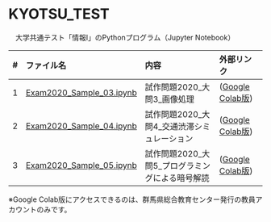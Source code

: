 # KYOTSU_TEST
　大学共通テスト「情報Ⅰ」のPythonプログラム（Jupyter Notebook）

| # | ファイル名 | 内容 | 外部リンク |
|--:|:--|:--|:--|
| 1 | [Exam2020_Sample_03.ipynb](https://github.com/s-sasaki-gunma/KYOTSU_TEST/blob/main/Exam2020_Sample_03.ipynb) | 試作問題2020_大問3_画像処理 | ([Google Colab版](https://colab.research.google.com/drive/1LWxRjumuolOl0DKTYquW_C5H9XYqf07X?usp=sharing))|
| 2 | [Exam2020_Sample_04.ipynb](https://github.com/s-sasaki-gunma/KYOTSU_TEST/blob/main/Exam2020_Sample_04.ipynb) | 試作問題2020_大問4_交通渋滞シミュレーション | ([Google Colab版](https://colab.research.google.com/drive/1btprnhbtUoi07Z1oF63Bp8XB_LTg8SLt?usp=sharing))|
| 3 | [Exam2020_Sample_05.ipynb](https://github.com/s-sasaki-gunma/KYOTSU_TEST/blob/main/Exam2020_Sample_05.ipynb) | 試作問題2020_大問5_プログラミングによる暗号解読 | ([Google Colab版](https://colab.research.google.com/drive/1283Av5bPwItXkgf0AijihSw1Oi8d4q3j?usp=sharing))|

※Google Colab版にアクセスできるのは、群馬県総合教育センター発行の教員アカウントのみです。
